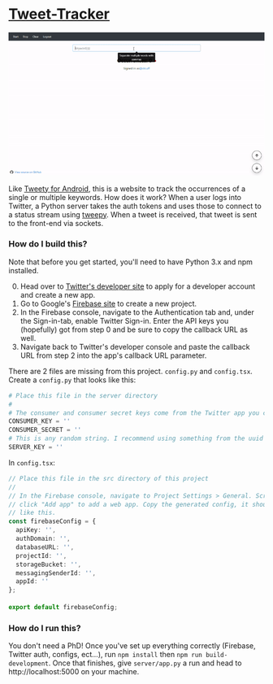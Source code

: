 # [Tweet-Tracker](https://tweeter-tracker.herokuapp.com/)

<p align="center">
  <img src="https://github.com/ctcuff/Tweet-Tracker/blob/master/example.gif">
</p>

Like [Tweety for Android](https://github.com/ctcuff/Tweety-Android), this is a website to track the occurrences of a single or multiple keywords. How does it work? When a user logs into Twitter, a Python server takes the auth tokens and uses those to connect to a status stream using [tweepy](https://github.com/tweepy/tweepy). When a tweet is received, that tweet is sent to the front-end via sockets.

### How do I build this?

Note that before you get started, you'll need to have Python 3.x and npm installed.

0. Head over to [Twitter's developer site](https://developer.twitter.com/) to apply for a developer account and create a new app.
1. Go to Google's [Firebase site](https://firebase.google.com/) to create a new project.
2. In the Firebase console, navigate to the Authentication tab and, under the Sign-in-tab, enable Twitter Sign-in. Enter the API keys you (hopefully) got from step 0 and be sure to copy the callback URL as well.
3. Navigate back to Twitter's developer console and paste the callback URL from step 2 into the app's callback URL parameter.

There are 2 files are missing from this project. `config.py` and `config.tsx`. Create a `config.py` that looks like this:
```python
# Place this file in the server directory
#
# The consumer and consumer secret keys come from the Twitter app you created
CONSUMER_KEY = ''
CONSUMER_SECRET = ''
# This is any random string. I recommend using something from the uuid library
SERVER_KEY = ''
```
In `config.tsx`:
```typescript
// Place this file in the src directory of this project
//
// In the Firebase console, navigate to Project Settings > General. Scroll down and
// click "Add app" to add a web app. Copy the generated config, it should look
// like this.
const firebaseConfig = {
  apiKey: '',
  authDomain: '',
  databaseURL: '',
  projectId: '',
  storageBucket: '',
  messagingSenderId: '',
  appId: ''
};

export default firebaseConfig;
```
### How do I run this?
You don't need a PhD! Once you've set up everything correctly (Firebase, Twitter auth, configs, ect...), run `npm install` then `npm run build-development`. Once that finishes, give `server/app.py` a run and head to http://localhost:5000 on your machine.
